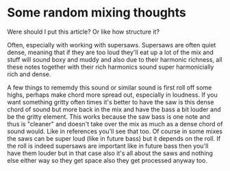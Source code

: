 # Some random mixing thoughts
Were should I put this article? Or like how structure it?

Often, especially with working with supersaws. Supersaws are often quiet dense, meaning that if they are too loud they'll eat up a lot of the mix and stuff will sound boxy and muddy and also due to their harmonic richness, all these notes together with their rich harmonics sound super harmonicially rich and dense.

A few things to rememdy this sound or similar sound is first roll off some highs, perhaps make chord more spread out, especially in loudness. If you want something gritty often times it's better to have the saw is this dense chord of sound but more back in the mix and have the bass a bit louder and be the gritty element. This works because the saw bass is one note and thus is "cleaner" and doesn't take over the mix as much as a dense chord of sound would. Like in references you'll see that too. Of course in some mixes the saws can be super loud (like in future bass) but it depends on the roll. If the roll is indeed supersaws are important like in future bass then you'll have them louder but in that case also it's all about the saws and nothing else either way so they get space also they get processed anyway too.
